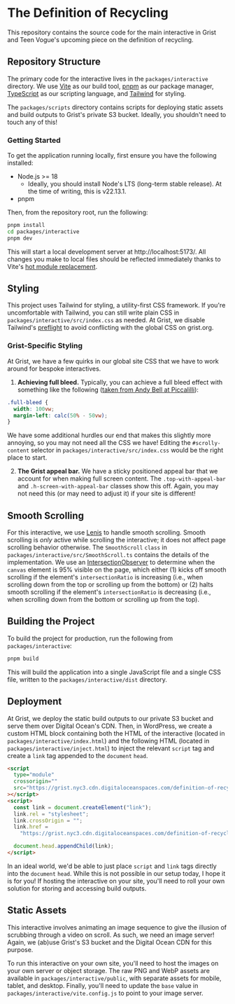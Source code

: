 # The Definition of Recycling

This repository contains the source code for the main interactive in Grist and Teen Vogue's upcoming piece on the definition of recycling.

## Repository Structure

The primary code for the interactive lives in the `packages/interactive` directory. We use [Vite](https://vite.dev/) as our build tool, [pnpm](https://pnpm.io/) as our package manager, [TypeScript](https://www.typescriptlang.org/) as our scripting language, and [Tailwind](https://tailwindcss.com/) for styling.

The `packages/scripts` directory contains scripts for deploying static assets and build outputs to Grist's private S3 bucket. Ideally, you shouldn't need to touch any of this!

### Getting Started

To get the application running locally, first ensure you have the following installed:

- Node.js >= 18
  - Ideally, you should install Node's LTS (long-term stable release). At the time of writing, this is v22.13.1.
- pnpm

Then, from the repository root, run the following:

```sh
pnpm install
cd packages/interactive
pnpm dev
```

This will start a local development server at http://localhost:5173/. All changes you make to local files should be reflected immediately thanks to Vite's [hot module replacement](https://vite.dev/guide/features.html#hot-module-replacement).

## Styling

This project uses Tailwind for styling, a utility-first CSS framework. If you're uncomfortable with Tailwind, you can still write plain CSS in `packages/interactive/src/index.css` as needed. At Grist, we disable Tailwind's [preflight](https://tailwindcss.com/docs/preflight) to avoid conflicting with the global CSS on grist.org.

### Grist-Specific Styling

At Grist, we have a few quirks in our global site CSS that we have to work around for bespoke interactives.

1. **Achieving full bleed.** Typically, you can achieve a full bleed effect with something like the following ([taken from Andy Bell at Piccalilli](https://piccalil.li/blog/creating-a-full-bleed-css-utility/)):

```css
.full-bleed {
  width: 100vw;
  margin-left: calc(50% - 50vw);
}
```

We have some additional hurdles our end that makes this slightly more annoying, so you may not need all the CSS we have! Editing the `#scrolly-content` selector in `packages/interactive/src/index.css` would be the right place to start.

2. **The Grist appeal bar.** We have a sticky positioned appeal bar that we account for when making full screen content. The `.top-with-appeal-bar` and `.h-screen-with-appeal-bar` classes show this off. Again, you may not need this (or may need to adjust it) if your site is different!

## Smooth Scrolling

For this interactive, we use [Lenis](https://lenis.darkroom.engineering/) to handle smooth scrolling. Smooth scrolling is _only_ active while scrolling the interactive; it does not affect page scrolling behavior otherwise. The `SmoothScroll` `class` in `packages/interactive/src/SmoothScroll.ts` contains the details of the implementation. We use an [IntersectionObserver](https://developer.mozilla.org/en-US/docs/Web/API/Intersection_Observer_API) to determine when the `canvas` element is 95% visible on the page, which either (1) kicks off smooth scrolling if the element's `intersectionRatio` is increasing (i.e., when scrolling down from the top or scrolling up from the bottom) or (2) halts smooth scrolling if the element's `intersectionRatio` is decreasing (i.e., when scrolling down from the bottom or scrolling up from the top).

## Building the Project

To build the project for production, run the following from `packages/interactive`:

```sh
pnpm build
```

This will build the application into a single JavaScript file and a single CSS file, written to the `packages/interactive/dist` directory.

## Deployment

At Grist, we deploy the static build outputs to our private S3 bucket and serve them over Digital Ocean's CDN. Then, in WordPress, we create a custom HTML block containing both the HTML of the interactive (located in `packages/interactive/index.html`) and the following HTML (located in `packages/interactive/inject.html`) to inject the relevant `script` tag and create a `link` tag appended to the `document` `head`.

```html
<script
  type="module"
  crossorigin=""
  src="https://grist.nyc3.cdn.digitaloceanspaces.com/definition-of-recycling/dist/assets/<file-name>.js"
></script>
<script>
  const link = document.createElement("link");
  link.rel = "stylesheet";
  link.crossOrigin = "";
  link.href =
    "https://grist.nyc3.cdn.digitaloceanspaces.com/definition-of-recycling/dist/assets/<file-name>.css";

  document.head.appendChild(link);
</script>
```

In an ideal world, we'd be able to just place `script` and `link` tags directly into the `document` `head`. While this is not possible in our setup today, I hope it is for you! If hosting the interactive on your site, you'll need to roll your own solution for storing and accessing build outputs.

## Static Assets

This interactive involves animating an image sequence to give the illusion of scrubbing through a video on scroll. As such, we need an image server! Again, we (ab)use Grist's S3 bucket and the Digital Ocean CDN for this purpose.

To run this interactive on your own site, you'll need to host the images on your own server or object storage. The raw PNG and WebP assets are available in `packages/interactive/public`, with separate assets for mobile, tablet, and desktop. Finally, you'll need to update the `base` value in `packages/interactive/vite.config.js` to point to your image server.
